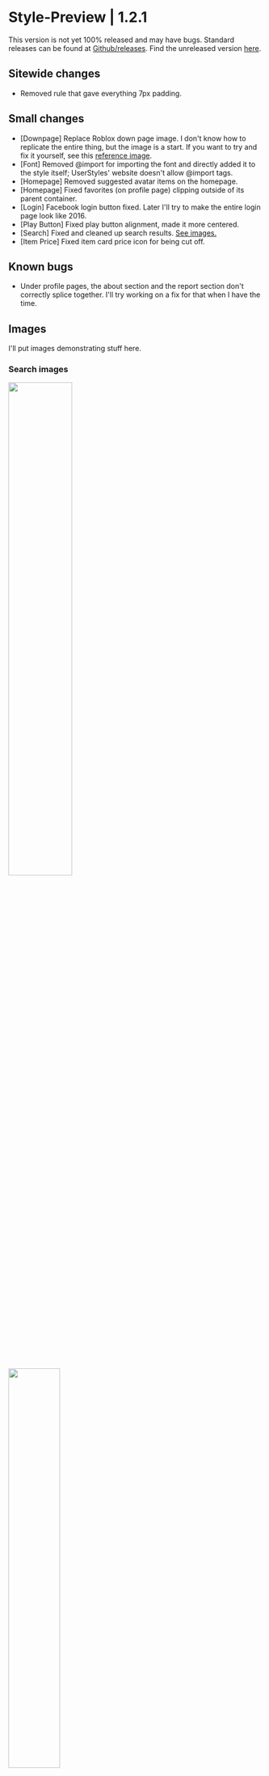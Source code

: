 # Style-Preview | 1.2.1
This version is not yet 100% released and may have bugs.
Standard releases can be found at [Github/releases](https://github.com/anthony1x6000/ROBLOX2016stylus/releases).
Find the unreleased version [here](https://github.com/anthony1x6000/ROBLOX2016stylus/blob/main/stylustheme.css).
## Sitewide changes
- Removed rule that gave everything 7px padding. 
## Small changes
- [Downpage] Replace Roblox down page image. I don't know how to replicate the entire thing, but the image is a start. If you want to try and fix it yourself, see this [reference image](https://static.wikia.nocookie.net/roblox/images/5/5a/Apr7-2015_maintenance.PNG/revision/latest?cb=20200319185127).
- [Font] Removed @import for importing the font and directly added it to the style itself; UserStyles' website doesn't allow @import tags. 
- [Homepage] Removed suggested avatar items on the homepage. 
- [Homepage] Fixed favorites (on profile page) clipping outside of its parent container. 
- [Login] Facebook login button fixed. Later I'll try to make the entire login page look like 2016.
- [Play Button] Fixed play button alignment, made it more centered.
- [Search] Fixed and cleaned up search results. [See images.](https://github.com/anthony1x6000/ROBLOX2016stylus/blob/main/unreleasedChanges.md#images)
- [Item Price] Fixed item card price icon for being cut off.
## Known bugs
- Under profile pages, the about section and the report section don't correctly splice together. I'll try working on a fix for that when I have the time. 
## Images
I'll put images demonstrating stuff here.
### Search images
<img src="https://pixelfed.social/storage/m/_v2/366043747065310340/4f8b684e5-e9314a/S2TvAf5RGPWI/5oLcgjGvTNMhZAVG3fRtAv1arAtEhxtKdvuaCp2L.gif" width="50%"><br>
<img src="https://pixelfed-prod.nyc3.cdn.digitaloceanspaces.com/public/m/_v2/366043747065310340/4f8b684e5-e9314a/HT6GUT5iYWEb/OZaK3gdyVYAJv6AVirLYLNceIt49MlCWNUzAPqR1.png" width="45%">
<br>
<img src="https://pixelfed-prod.nyc3.cdn.digitaloceanspaces.com/public/m/_v2/366043747065310340/4f8b684e5-e9314a/Mi4Vqxg8wMNR/45HQbJn4OVFRpiWuke7yCTOCUEh4Cdk2xMmZdzFH.png" width="35%">


### Find a bug?
Head on over to the [GitHub page](https://github.com/anthony1x6000/ROBLOX2016stylus) and create an issue!
There you'll also get faster updates and beta versions of the script! (It'll just be a commit under [stylustheme.css](https://github.com/anthony1x6000/ROBLOX2016stylus/blob/main/stylustheme.css)). Known bugs could also be fixed in the beta; check out the [beta information here](https://github.com/anthony1x6000/ROBLOX2016stylus/blob/main/unreleasedChanges.md#beta--116).
### Credit
Credit to Ologist for initially making this great user-style theme!
Find the original style @ https://userstyles.org/styles/178105/roblox-in-2016.
